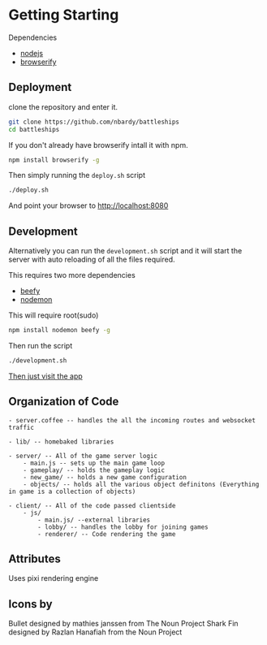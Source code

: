 Getting Starting
================

Dependencies
  + [nodejs](http://nodejs.org)
  + [browserify](http://browserify.org)

Deployment
----------

clone the repository and enter it.
```bash
git clone https://github.com/nbardy/battleships
cd battleships
```
If you don't already have browserify intall it with npm.

```bash
npm install browserify -g
```

Then simply running the `deploy.sh` script
```bash
./deploy.sh
```
And point your browser to [http://localhost:8080](http://localhost:8080)

Development
-----------
Alternatively you can run the `development.sh` script and it will start the server with auto reloading of all the files required.

This requires two more dependencies
  + [beefy](http://didact.us/beefy/)
  + [nodemon](http://remy.github.io/nodemon)

This will require root(sudo)
```bash
npm install nodemon beefy -g
```

Then run the script
```bash
./development.sh
```

[Then just visit the app](http://localhost:9966/client/dev/index.html)

Organization of Code
-------------------

    - server.coffee -- handles the all the incoming routes and websocket traffic

    - lib/ -- homebaked libraries

    - server/ -- All of the game server logic
        - main.js -- sets up the main game loop
        - gameplay/ -- holds the gameplay logic
        - new_game/ -- holds a new game configuration
        - objects/ -- holds all the various object definitons (Everything in game is a collection of objects)
    
    - client/ -- All of the code passed clientside
        - js/
            - main.js/ --external libraries
            - lobby/ -- handles the lobby for joining games
            - renderer/ -- Code rendering the game

Attributes
---------
Uses pixi rendering engine

Icons by
--------

Bullet designed by mathies janssen from The Noun Project
Shark Fin designed by Razlan Hanafiah from the Noun Project
